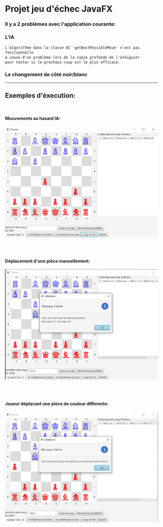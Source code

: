 # Projet jeu d'échec JavaFX  

### Il y a 2 problèmes avec l'application courante:
### L'IA
    L'algorithme dans la classe AI 'getBestPossibleMove' n'est pas fonctionnelle
    à cause d'un problème lors de la copie profonde de l'échiquier
    pour tester si le prochain coup est le plus efficace.

### Le changement de côté noir/blanc


---

## Exemples d'éxecution:

<br>

#### Mouvements au hasard IA:

![IA showcase](./img/Capture%20d’écran%202022-03-20%20121107.png)

<br>
<br>

#### Déplacement d'une pièce manuellement:

![move showcase](./img/Capture%20d’écran%202022-03-20%20121240.png)

<br>
<br>

#### Joueur déplacant une pièce de couleur differente:

![error showcase](./img/Capture%20d’écran%202022-03-20%20121315.png)